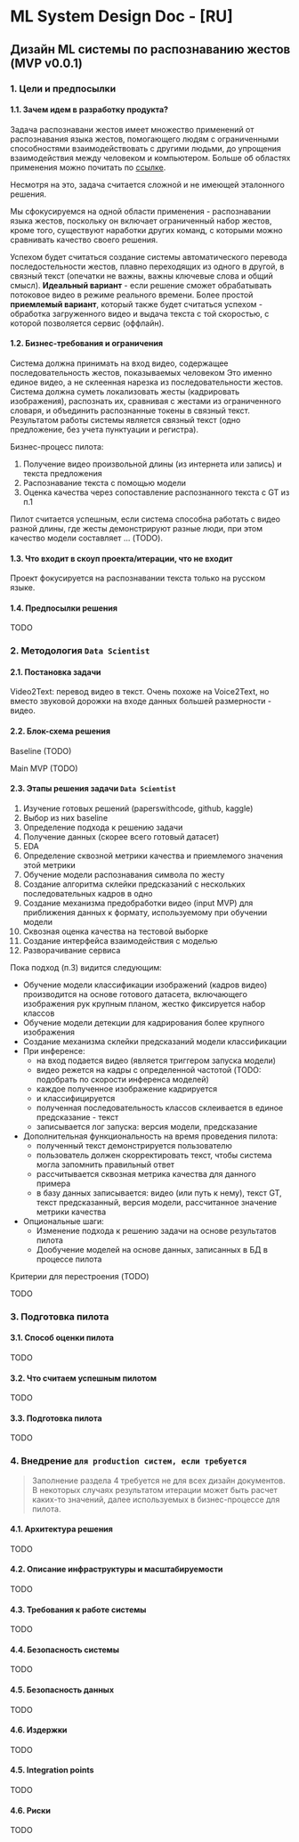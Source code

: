# ML System Design Doc - [RU]
## Дизайн ML системы по распознаванию жестов (MVP v0.0.1)

### 1. Цели и предпосылки 
#### 1.1. Зачем идем в разработку продукта?  

Задача распознавани жестов имеет множество применений от распознавания языка жестов, помогающего людям с ограниченными способностями взаимодействовать с другими людьми, до упрощения взаимодействия между человеком и компьютером.
Больше об областях применения можно почитать по [ссылке](https://datagen.tech/guides/pose-estimation/gesture-recognition/#:~:text=Gesture%20recognition%20is%20the%20ability,and%20even%20finger%2Dwritten%20symbols.).

Несмотря на это, задача считается сложной и не имеющей эталонного решения.

Мы сфокусируемся на одной области применения - распознавании языка жестов, поскольку он включает ограниченный набор жестов, кроме того, существуют наработки других команд, с которыми можно сравнивать качество своего решения.

Успехом будет считаться создание системы автоматического перевода последостельности жестов, плавно переходящих из одного в другой, в связный текст (опечатки не важны, важны ключевые слова и общий смысл).
**Идеальный вариант** - если решение сможет обрабатывать потоковое видео в режиме реального времени. Более простой **приемлемый вариант**, который также будет считаться успехом - обработка загруженного видео и выдача текста с той скоростью, с которой позволяется сервис (оффлайн).
 

#### 1.2. Бизнес-требования и ограничения  

Система должна принимать на вход видео, содержащее последовательность жестов, показываемых человеком
Это именно единое видео, а не склеенная нарезка из последовательности жестов.
Система должна суметь локализовать жесты (кадрировать изображения), распознать их, сравнивая с жестами из ограниченного словаря, и объединить распознанные токены в связный текст.
Результатом работы системы является связный текст (одно предложение, без учета пунктуации и регистра).

Бизнес-процесс пилота:
1. Получение видео произвольной длины (из интернета или запись) и текста предложения
2. Распознавание текста с помощью модели
3. Оценка качества через сопоставление распознанного текста с GT из п.1

Пилот считается успешным, если система способна работать с видео разной длины, где жесты демонстрируют разные люди, при этом качество модели составляет ... (TODO).

#### 1.3. Что входит в скоуп проекта/итерации, что не входит   

Проект фокусируется на распознавании текста только на русском языке.

#### 1.4. Предпосылки решения  

TODO

### 2. Методология `Data Scientist`     

#### 2.1. Постановка задачи  

Video2Text: перевод видео в текст. Очень похоже на Voice2Text, но вместо звуковой дорожки на входе данных большей размерности - видео.

#### 2.2. Блок-схема решения  

Baseline (TODO)

Main MVP (TODO)

#### 2.3. Этапы решения задачи `Data Scientist`  

1. Изучение готовых решений (paperswithcode, github, kaggle)
2. Выбор из них baseline
3. Определение подхода к решению задачи
4. Получение данных (скорее всего готовый датасет)
5. EDA
6. Определение сквозной метрики качества и приемлемого значения этой метрики
7. Обучение модели распознавания символа по жесту
8. Создание алгоритма склейки предсказаний с нескольких последовательных кадров в одно
9. Создание механизма предобработки видео (input MVP) для приближения данных к формату, используемому при обучении модели
10. Сквозная оценка качества на тестовой выборке
11. Создание интерфейса взаимодействия с моделью
12. Разворачивание сервиса

Пока подход (п.3) видится следующим:
* Обучение модели классификации изображений (кадров видео) производится на основе готового датасета, включающего изображения рук крупным планом, жестко фиксируется набор классов
* Обучение модели детекции для кадрирования более крупного изображения
* Создание механизма склейки предсказаний модели классификации
* При инференсе:
    * на вход подается видео (является триггером запуска модели)
    * видео режется на кадры с определенной частотой (TODO: подобрать по скорости инференса моделей)
    * каждое полученное изображение кадрируется
    * и классифицируется
    * полученная последовательность классов склеивается в единое предсказание - текст
    * записывается лог запуска: версия модели, предсказание
* Дополнительная функциональность на время проведения пилота:
    * полученный текст демонстрируется пользователю
    * пользователь должен скорректировать текст, чтобы система могла запомнить правильный ответ
    * рассчитывается сквозная метрика качества для данного примера
    * в базу данных записывается: видео (или путь к нему), текст GT, текст предсказанный, версия модели, рассчитанное значение метрики качества
* Опциональные шаги:
    * Изменение подхода к решению задачи на основе результатов пилота
    * Дообучение моделей на основе данных, записанных в БД в процессе пилота

Критерии для перестроения (TODO)

TODO
  
### 3. Подготовка пилота  
  
#### 3.1. Способ оценки пилота  
  
TODO
  
#### 3.2. Что считаем успешным пилотом  
  
TODO
  
#### 3.3. Подготовка пилота  
  
TODO

### 4. Внедрение `для production систем, если требуется`    

> Заполнение раздела 4 требуется не для всех дизайн документов. В некоторых случаях результатом итерации может быть расчет каких-то значений, далее используемых в бизнес-процессе для пилота.  
  
#### 4.1. Архитектура решения   
  
TODO
  
#### 4.2. Описание инфраструктуры и масштабируемости 
  
TODO
  
#### 4.3. Требования к работе системы  
  
TODO
  
#### 4.4. Безопасность системы  
  
TODO
  
#### 4.5. Безопасность данных   
  
TODO
  
#### 4.6. Издержки  

TODO
  
#### 4.5. Integration points  
  
TODO
  
#### 4.6. Риски  
  
TODO